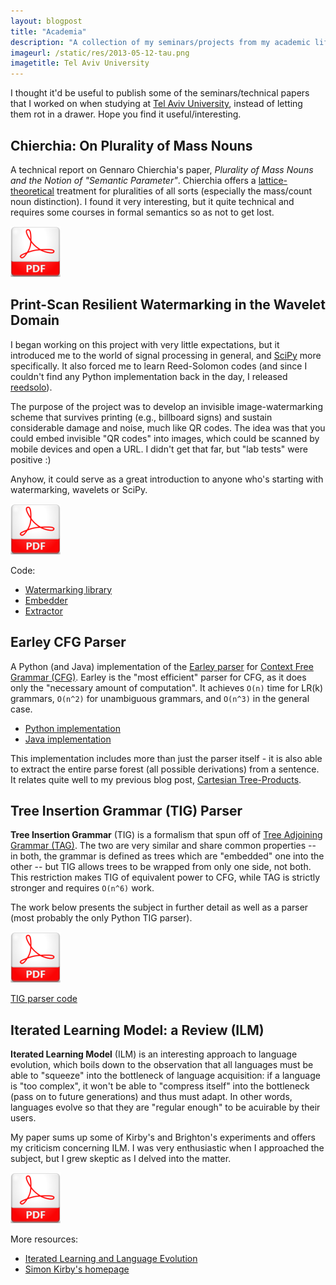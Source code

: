 ```yaml
---
layout: blogpost
title: "Academia"
description: "A collection of my seminars/projects from my academic life"
imageurl: /static/res/2013-05-12-tau.png
imagetitle: Tel Aviv University
---
```


I thought it'd be useful to publish some of the seminars/technical papers that I worked on when
studying at [Tel Aviv University](http://tau.ac.il), instead of letting them rot in a drawer.
Hope you find it useful/interesting.

## Chierchia: On Plurality of Mass Nouns ##

A technical report on Gennaro Chierchia's paper, *Plurality of Mass Nouns and the Notion of
"Semantic Parameter"*. Chierchia offers a [lattice-theoretical](http://en.wikipedia.org/wiki/Lattice_(order))
treatment for pluralities of all sorts (especially the mass/count noun distinction).
I found it very interesting, but it quite technical and requires some courses in formal semantics
so as not to get lost.

<a href="/static/academia/Chierchia/techrep.pdf">
<img src="/static/res/pdf-icon.png"></a>

## Print-Scan Resilient Watermarking in the Wavelet Domain ##

I began working on this project with very little expectations, but it introduced me to the world
of signal processing in general, and [SciPy](http://www.scipy.org/) more specifically. It also
forced me to learn Reed-Solomon codes (and since I couldn't find any Python implementation back
in the day, I released [reedsolo](https://pypi.python.org/pypi/reedsolo)).

The purpose of the project was to develop an invisible image-watermarking scheme that survives
printing (e.g., billboard signs) and sustain considerable damage and noise, much like QR codes.
The idea was that you could embed invisible "QR codes" into images, which could be scanned by
mobile devices and open a URL. I didn't get that far, but "lab tests" were positive :)

Anyhow, it could serve as a great introduction to anyone who's starting with watermarking, wavelets
or SciPy.

<a href="/static/academia/DWT-Watermarking/image-project.pdf">
<img src="/static/res/pdf-icon.png"></a>

Code:

* [Watermarking library](/static/academia/DWT-Watermarking/watermarker.py)
* [Embedder](/static/academia/DWT-Watermarking/embed.py)
* [Extractor](/static/academia/DWT-Watermarking/extract.py)

## Earley CFG Parser ##

A Python (and Java) implementation of the [Earley parser](http://en.wikipedia.org/wiki/Earley_parser)
for [Context Free Grammar (CFG)](http://en.wikipedia.org/wiki/Context-free_grammar). Earley is
the "most efficient" parser for CFG, as it does only the "necessary amount of computation". It achieves
``O(n)`` time for LR(k) grammars, ``O(n^2)`` for unambiguous grammars, and ``O(n^3)`` in the
general case.

* [Python implementation](https://github.com/tomerfiliba/tau/blob/master/earley3.py)
* [Java implementation](https://github.com/tomerfiliba/tau/blob/master/Earley.java)

This implementation includes more than just the parser itself - it is also able to extract the
entire parse forest (all possible derivations) from a sentence. It relates quite well to my previous
blog post, [Cartesian Tree-Products](/blog/Cartesian-Tree-Product/).

## Tree Insertion Grammar (TIG) Parser ##

**Tree Insertion Grammar** (TIG) is a formalism that spun off of
[Tree Adjoining Grammar (TAG)](http://en.wikipedia.org/wiki/Tree-adjoining_grammar). The two are
very similar and share common properties -- in both, the grammar is defined as trees which are
"embedded" one into the other -- but TIG allows trees to be wrapped from only one side, not both.
This restriction makes TIG of equivalent power to CFG, while TAG is strictly stronger and
requires ``O(n^6)`` work.

The work below presents the subject in further detail as well as a parser (most probably the
only Python TIG parser).

<a href="/static/academia/TIG/seminar.pdf">
<img src="/static/res/pdf-icon.png"></a>

[TIG parser code](/static/academia/TIG/tig5.py)

## Iterated Learning Model: a Review (ILM) ##

**Iterated Learning Model** (ILM) is an interesting approach to language evolution, which boils down
to the observation that all languages must be able to "squeeze" into the bottleneck of language
acquisition: if a language is "too complex", it won't be able to "compress itself" into
the bottleneck (pass on to future generations) and thus must adapt. In other words, languages
evolve so that they are "regular enough" to be acuirable by their users.

My paper sums up some of Kirby's and Brighton's experiments and offers my criticism concerning ILM.
I was very enthusiastic when I approached the subject, but I grew skeptic as I delved into
the matter.

<a href="/static/academia/ILM/ilm-report2.pdf">
<img src="/static/res/pdf-icon.png"></a>

More resources:

* [Iterated Learning and Language Evolution](http://replicatedtypo.wordpress.com/2009/08/31/iterated-learning-and-language-evolution/)
* [Simon Kirby's homepage](http://www.lel.ed.ac.uk/~simon/)
